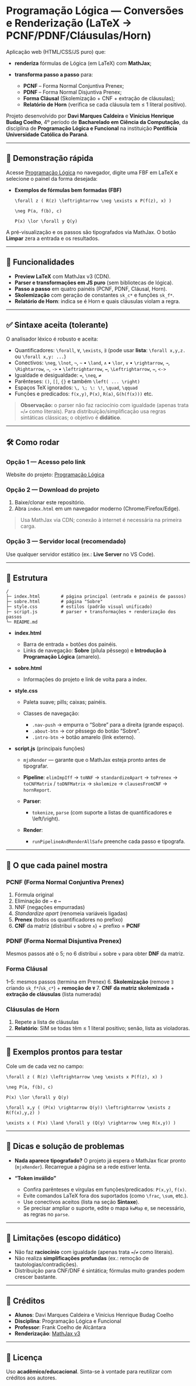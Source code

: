 # Programação Lógica — Conversões e Renderização (LaTeX → PCNF/PDNF/Cláusulas/Horn)

Aplicação web (HTML/CSS/JS puro) que:

* **renderiza** fórmulas de Lógica (em LaTeX) com **MathJax**;
* **transforma passo a passo** para:

  * **PCNF** – Forma Normal Conjuntiva Prenex;
  * **PDNF** – Forma Normal Disjuntiva Prenex;
  * **Forma Cláusal** (Skolemização + CNF + extração de cláusulas);
  * **Relatório de Horn** (verifica se cada cláusula tem ≤ 1 literal positivo).

Projeto desenvolvido por **Davi Marques Caldeira** e **Vinícius Henrique Budag Coelho**,
4º período de **Bacharelado em Ciência da Computação**, da disciplina de **Programação Lógica e Funcional** na instituição **Pontifícia Universidade Católica do Paraná**.

---

## 🔎 Demonstração rápida

Acesse [Programação Lógica](https://viniciushbc.github.io/programacaologica)  no navegador, digite uma FBF em LaTeX e selecione o painel da forma desejada:

* **Exemplos de fórmulas bem formadas (FBF)**

  ```
  \forall z ( R(z) \leftrightarrow \neg \exists x P(f(z), x) )

  \neg P(a, f(b), c)

  P(x) \lor \forall y Q(y)
  ```

A pré-visualização e os passos são tipografados via MathJax.
O botão **Limpar** zera a entrada e os resultados.

---

## 🧩 Funcionalidades

* **Preview LaTeX** com MathJax v3 (CDN).
* **Parser e transformações em JS puro** (sem bibliotecas de lógica).
* **Passo a passo** em quatro painéis (PCNF, PDNF, Cláusal, Horn).
* **Skolemização** com geração de constantes `sk_c*` e funções `sk_f*`.
* **Relatório de Horn**: indica se é Horn e quais cláusulas violam a regra.

---

## ✅ Sintaxe aceita (tolerante)

O analisador léxico é robusto e aceita:

* Quantificadores: `\forall`, `∀`, `\exists`, `∃`
  (pode usar **lista**: `\forall x,y,z.` ou `\forall x,y: ...`)
* Conectivos:
  `\neg`, `\lnot`, `¬`, `~` • `\land`, `∧` • `\lor`, `∨` •
  `\rightarrow`, `→`, `\Rightarrow`, `⇒`, `->` •
  `\leftrightarrow`, `↔`, `\Leftrightarrow`, `⇔`, `<->`
* Igualdade e desigualdade: `=`, `\neq`, `≠`
* Parênteses: `()`, `[]`, `{}` e também `\left( ... \right)`
* Espaços TeX ignorados: `\, \; \: \!`, `\quad`, `\qquad`
* Funções e predicados: `f(x,y)`, `P(x)`, `R(a)`, `G(h(f(x)))` etc.

> **Observação:** o parser não faz raciocínio com igualdade (apenas trata `=`/`≠` como literais).
> Para distribuição/simplificação usa regras sintáticas clássicas; o objetivo é **didático**.

---

## 🛠️ Como rodar

### Opção 1 — Acesso pelo link

Website do projeto: [Programação Lógica](https://viniciushbc.github.io/programacaologica)

### Opção 2 — Download do projeto

1. Baixe/clonar este repositório.
2. Abra `index.html` em um navegador moderno (Chrome/Firefox/Edge).

> Usa MathJax via CDN; conexão à internet é necessária na primeira carga.

### Opção 3 — Servidor local (recomendado)

Use qualquer servidor estático (ex.: **Live Server** no VS Code).

---

## 📁 Estrutura

```
/
├─ index.html        # página principal (entrada e painéis de passos)
├─ sobre.html        # página "Sobre"
├─ style.css         # estilos (padrão visual unificado)
├─ script.js         # parser + transformações + renderização dos passos
└─ README.md
```

* **index.html**

  * Barra de entrada + botões dos painéis.
  * Links de navegação: **Sobre** (pílula pêssego) e **Introdução à Programação Lógica** (amarelo).
* **sobre.html**

  * Informações do projeto e link de volta para a index.
* **style.css**

  * Paleta suave; pills; caixas; painéis.
  * Classes de navegação:

    * `.nav-push` → empurra o “Sobre” para a direita (grande espaço).
    * `.about-btn` → cor pêssego do botão “Sobre”.
    * `.intro-btn` → botão amarelo (link externo).
* **script.js** (principais funções)

  * `mjxRender` — garante que o MathJax esteja pronto antes de tipografar.
  * **Pipeline**: `elimImpIff` → `toNNF` → `standardizeApart` → `toPrenex` →
    `toCNFMatrix` / `toDNFMatrix` → `skolemize` → `clausesFromCNF` → `hornReport`.
  * **Parser**:

    * `tokenize`, `parse` (com suporte a listas de quantificadores e \left/\right).
  * **Render**:

    * `runPipelineAndRenderAllSafe` preenche cada passo e tipografa.

---

## 🧮 O que cada painel mostra

### PCNF (Forma Normal Conjuntiva Prenex)

1. Fórmula original
2. Eliminação de `→` e `↔`
3. NNF (negações empurradas)
4. *Standardize apart* (renomeia variáveis ligadas)
5. **Prenex** (todos os quantificadores no prefixo)
6. **CNF** da matriz (distribui `∨` sobre `∧`) + prefixo = **PCNF**

### PDNF (Forma Normal Disjuntiva Prenex)

Mesmos passos até o 5; no 6 distribui `∧` sobre `∨` para obter **DNF** da matriz.

### Forma Cláusal

1–5: mesmos passos (termina em Prenex)
6\. **Skolemização** (remove `∃` criando `sk_f*`/`sk_c*`) + **remoção de `∀`**
7\. **CNF da matriz skolemizada** + **extração de cláusulas** (lista numerada)

### Cláusulas de Horn

1. Repete a lista de cláusulas
2. **Relatório**: SIM se todas têm ≤ 1 literal positivo; senão, lista as violadoras.

---

## 🧪 Exemplos prontos para testar

Cole um de cada vez no campo:

```
\forall z ( R(z) \leftrightarrow \neg \exists x P(f(z), x) )
```

```
\neg P(a, f(b), c)
```

```
P(x) \lor \forall y Q(y)
```

```
\forall x,y ( (P(x) \rightarrow Q(y)) \leftrightarrow \exists z R(f(x),y,z) )
```

```
\exists x ( P(x) \land \forall y (Q(y) \rightarrow \neg R(x,y)) )
```

---

## 🧷 Dicas e solução de problemas

* **Nada aparece tipografado?**
  O projeto já espera o MathJax ficar pronto (`mjxRender`). Recarregue a página se a rede estiver lenta.
* **“Token inválido”**

  * Confira parênteses e vírgulas em funções/predicados: `P(x,y)`, `f(x)`.
  * Evite comandos LaTeX fora dos suportados (como `\frac`, `\sum`, etc.).
  * Use conectivos aceitos (lista na seção **Sintaxe**).
  * Se precisar ampliar o suporte, edite o mapa `kwMap` e, se necessário, as regras no `parse`.

---

## 🧱 Limitações (escopo didático)

* Não faz **raciocínio** com igualdade (apenas trata `=`/`≠` como literais).
* Não realiza **simplificações profundas** (ex.: remoção de tautologias/contradições).
* Distribuição para CNF/DNF é sintática; fórmulas muito grandes podem crescer bastante.

---

## 🤝 Créditos

* **Alunos**: Davi Marques Caldeira e Vinícius Henrique Budag Coelho
* **Disciplina**: Programação Lógica e Funcional
* **Professor**: Frank Coelho de Alcântara
* **Renderização**: [MathJax v3](https://www.mathjax.org/)

---

## 📜 Licença

Uso **acadêmico/educacional**. Sinta-se à vontade para reutilizar com créditos aos autores.
